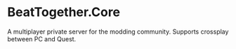 # BeatTogether.Core
A multiplayer private server for the modding community. Supports crossplay between PC and Quest.
